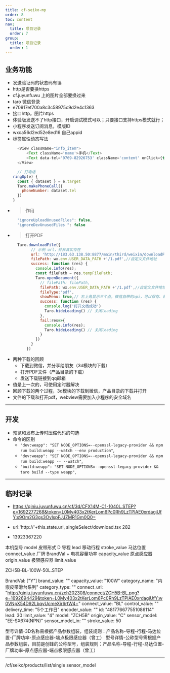 ```yaml
---
title: cf-seiko-mp
order: 8
toc: content
nav:
  title: 项目记录
  order: 7
group: 
  title: 项目记录
  order: 1
---
```



## 业务功能
* 发送验证码的状态码有误
* http是否要换https
* cf.juyunfuwu 上的图片全部要换过来
* taro 微信登录
* e70917ef700a8c3c58975c9d2e4c1363
* 接口http，图片https
* 体验版发送不了http接口，开启调试模式可以；只要接口支持https模式就行；
* 小程序发送订阅消息，模版ID
* wxca56d2ed52e8ed16 自己appid
* 标签属性动态写法   
  ```Javascript
    <View className="info_item">
        <Text className='name'>手机</Text>
        <Text data-tel='0769-82926753' className='content' onClick={this.ringUp.bind(this)}>18926031086</Text>
    </View>
  ```
  ```Javascript
    // 打电话
  ringUp(e) {
    const { dataset } = e.target
    Taro.makePhoneCall({
      phoneNumber: dataset.tel
    })
  }
  ```
* > 作用
  ``` Javascript
    "ignoreUploadUnusedFiles": false,
    "ignoreDevUnusedFiles ": false
  ```
* > 打开PDF
  ``` Javascript
    Taro.downloadFile({
          // 示例 url，并非真实存在
          url: 'http://183.63.138.50:8877/main/third/weixin/downloadFile/091ff275967b171a04293335aa0870fa',
          filePath: wx.env.USER_DATA_PATH +'/1.pdf',//自定义文件地址
          success: function (res) {
            console.info(res);
            const filePath = res.tempFilePath;
            Taro.openDocument({
              // filePath: filePath,
              filePath: wx.env.USER_DATA_PATH +'/1.pdf',//自定义文件地址
              fileType:'pdf',
              showMenu: true,// 右上角显示三个点，微信自带的api，可以保存、转发文件
              success: function (res) {
                console.log('打开文档成功')
                Taro.hideLoading() // 关闭loading
              },
              fail:res=>{
                console.info(res);
                Taro.hideLoading() // 关闭loading
              }
            })
          }
        })
  ``` 
* 两种下载的回顾
  * 下载到微信，并分享给朋友（3d模块的下载）
  * 打开PDF文件（产品目录的下载）
  * 发送下载链接到qq邮箱
* 值是上一次的，可使用定时器解决
* 回顾下载的两个过程，3d模块的下载到微信，产品目录的下载并打开
* 文件的下载和打开pdf，webview需要加入小程序的安全域名

----------------
## 开发
* 预览和发布上传时压缩代码的勾选
* 命令的区别
    * `"dev:weapp": "SET NODE_OPTIONS=--openssl-legacy-provider && npm run build:weapp --watch --env production"`,
    * `"dev:weapp": "SET NODE_OPTIONS=--openssl-legacy-provider && npm run build:weapp -- --watch"`,
    * `"build:weapp": "SET NODE_OPTIONS=--openssl-legacy-provider && taro build --type weapp"`,


---------------------
## 临时记录

* https://qiniu.juyunfuwu.cn/cf/3d/CFX14M-C1-1040L.STEP?e=1692277268&token=L0My403x2tKerLom6Pc0Rh9LzTPlAE0xrdagiUfY:s9Om2G3gs3OvIspFJJZMR1Gm0Q0=

* url:'http://'+this.state.url,  singleSelect/download.tsx  282

* 13923367220

本机型号 model
皮带形式 D
导程  lead
移动行程 stroke_value
马达位置  connect_value
厂牌 BrandVal + 电机容量功率 capacity_value
原点感应器 origin_value
极限感应器 limit_value

ZCH5B-BL-100W-50L.STEP

BrandVal: ["Y"]
brand_value: ""
capacity_value: "100W"
category_name: "内嵌皮带滑台系列"
category_type: ""
connect_url: "http://qiniu.juyunfuwu.cn/zch202308/connect/ZCH5B-BL.png?e=1692694429&token=L0My403x2tKerLom6Pc0Rh9LzTPlAE0xrdagiUfY:w0VNpX54D92LbqvUcmeXjr6rtW4="
connect_value: "BL"
control_value: ""
delivery_time: "5个工作日"
encoder_value: ""
id: "481776677551086114"
lead: 30
limit_value: "4"
model: "ZCH5B"
origin_value: "C"
sensor_model: "EE-SX674(NPN)"
sensor_model_in: ""
stroke_value: 50

型号详情-3D名称需根据产品参数组装，组装规则：产品名称-导程-行程-马达位置-厂牌功率-原点感应器-端点极限感应器（曾工）
型号详情-公称型号需根据产品参数组装，目前是创锋的公称型号，组装规则：产品名称-导程-行程-马达位置-厂牌功率-原点感应器-端点极限感应器（曾工）



--------
/cf/seiko/products/list/single
sensor_model



